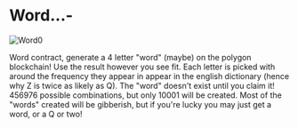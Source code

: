 # Word...-
![Word0](https://user-images.githubusercontent.com/51245652/144696024-ca9bc060-0816-41db-b3ff-b617094e7ddd.png)

Word contract, generate a 4 letter "word" (maybe) on the polygon blockchain!
Use the result however you see fit. 
Each letter is picked with around the frequency they appear in appear in the english dictionary (hence why Z is twice as likely as Q).
The "word" doesn't exist until you claim it!
456976 possible combinations, but only 10001 will be created.
Most of the "words" created will be gibberish, but if you're lucky you may just get a word, or a Q or two!
